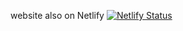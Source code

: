 website also on Netlify
[![Netlify Status](https://api.netlify.com/api/v1/badges/413a71a3-a841-46bd-b98b-997dad949c40/deploy-status)](https://app.netlify.com/sites/natesite/deploys)
